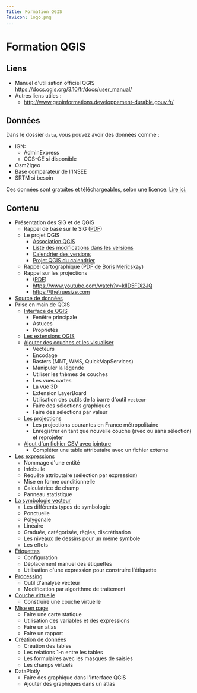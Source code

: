 ```yaml
---
Title: Formation QGIS
Favicon: logo.png
...
```


# Formation QGIS

## Liens

* Manuel d'utilisation officiel QGIS https://docs.qgis.org/3.10/fr/docs/user_manual/
* Autres liens utiles :
    * http://www.geoinformations.developpement-durable.gouv.fr/

## Données

Dans le dossier `data`, vous pouvez avoir des données comme :
 
* IGN:
    * AdminExpress
    * OCS-GE si disponible
* Osm2Igeo
* Base comparateur de l'INSEE
* SRTM si besoin

Ces données sont gratuites et téléchargeables, selon une licence. [Lire ici.](./source_de_donnees.md)

## Contenu

* Présentation des SIG et de QGIS
    * Rappel de base sur le SIG ([PDF](./media/pdf/01_intro_sig_formats.pdf))
    * Le projet QGIS
        * [Association QGIS](https://www.qgis.org/fr/site/getinvolved/governance/index.html) 
        * [Liste des modifications dans les versions](https://changelog.qgis.org/en/qgis/)
        * [Calendrier des versions](https://www.qgis.org/fr/site/getinvolved/development/roadmap.html#release-schedule)
        * [Projet QGIS du calendrier](https://github.com/Gustry/qgis-roadmap-project)
    * Rappel cartographique ([PDF de Boris Mericskay](./media/pdf/semiologie_graphique.pdf))
    * Rappel sur les projections
        * ([PDF](./media/pdf/02_projections.pdf))
        * https://www.youtube.com/watch?v=kIID5FDi2JQ
        * https://thetruesize.com
* [Source de données](./source_de_donnees.md)
* Prise en main de QGIS
    * [Interface de QGIS](./01_interface.md)
        * Fenêtre principale
        * Astuces
        * Propriétés
    * [Les extensions QGIS](./extensions.md)
    * [Ajouter des couches et les visualiser](./02_ajout_couches.md)
        * Vecteurs
        * Encodage
        * Rasters (MNT, WMS, QuickMapServices)
        * Manipuler la légende
        * Utiliser les thèmes de couches
        * Les vues cartes
        * La vue 3D
        * Extension LayerBoard
        * Utilisation des outils de la barre d'outil `vecteur`
        * Faire des sélections graphiques
        * Faire des sélections par valeur
    * [Les projections](./projections.md)
        * Les projections courantes en France métropolitaine
        * Enregistrer en tant que nouvelle couche (avec ou sans sélection) et reprojeter
    * [Ajout d'un fichier CSV avec jointure](./04_jointure_attributaire.md)
        * Compléter une table attributaire avec un fichier externe
* [Les expressions](./03_expressions.md)
    * Nommage d'une entité
    * Infobulle
    * Requête attributaire (sélection par expression)
    * Mise en forme conditionnelle
    * Calculatrice de champ
    * Panneau statistique
* [La symbologie vecteur](./symbologie_vecteur.md)
    * Les différents types de symbologie
    * Ponctuelle
    * Polygonale
    * Linéaire
    * Graduée, catégorisée, règles, discrétisation
    * Les niveaux de dessins pour un même symbole
    * Les effets
* [Étiquettes](./etiquettes.md)
    * Configuration
    * Déplacement manuel des étiquettes
    * Utilisation d'une expression pour construire l'étiquette
* [Processing](./processing.md)
    * Outil d'analyse vecteur
    * Modification par algorithme de traitement
* [Couche virtuelle](./couche_virtuelle.md)
    * Construire une couche virtuelle
* [Mise en page](./mise_en_page.md)
    * Faire une carte statique
    * Utilisation des variables et des expressions
    * Faire un atlas
    * Faire un rapport
* [Création de données](./formulaire.md)
    * Création des tables
    * Les relations 1-n entre les tables
    * Les formulaires avec les masques de saisies
    * Les champs virtuels
* DataPlotly
    * Faire des graphique dans l'interface QGIS
    * Ajouter des graphiques dans un atlas
  